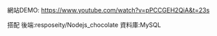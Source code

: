 
網站DEMO:
https://www.youtube.com/watch?v=pPCCGEH2QiA&t=23s

搭配
後端:resposeity/Nodejs_chocolate
資料庫:MySQL
